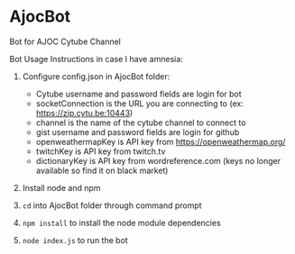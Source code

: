# AjocBot
Bot for AJOC Cytube Channel

Bot Usage Instructions in case I have amnesia:

1. Configure config.json in AjocBot folder:

     - Cytube username and password fields are login for bot
     - socketConnection is the URL you are connecting to (ex: https://zip.cytu.be:10443)
     - channel is the name of the cytube channel to connect to
     - gist username and password fields are login for github
     - openweathermapKey is API key from https://openweathermap.org/
     - twitchKey is API key from twitch.tv
     - dictionaryKey is API key from wordreference.com (keys no longer available so find it on black market)
   
2. Install node and npm
3. `cd` into AjocBot folder through command prompt
4. `npm install` to install the node module dependencies
5. `node index.js` to run the bot
